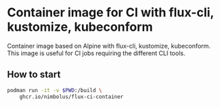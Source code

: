 # Container image for CI with flux-cli, kustomize, kubeconform

Container image based on Alpine with flux-cli, kustomize, kubeconform.
This image is useful for CI jobs requiring the different CLI tools.

## How to start

```sh
podman run -it -v $PWD:/build \
    ghcr.io/nimbolus/flux-ci-container
```
